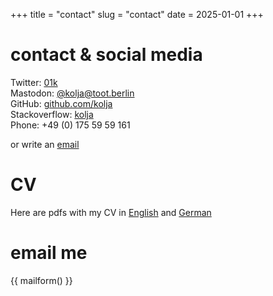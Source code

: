 +++
title = "contact"
slug = "contact"
date = 2025-01-01
+++

# contact & social media
Twitter: [01k](https://twitter.com/01k)\
Mastodon: [@kolja@toot.berlin](https://toot.berlin/@kolja) <a href="https://toot.berlin/@kolja" rel="me"></a> \
GitHub: [github.com/kolja](https://github.com/kolja)\
Stackoverflow: [kolja](https://stackoverflow.com/users/731041/kolja)\
Phone: +49 (0) 175 59 59 161

or write an [email](javascript:window.location.href=atob('bWFpbHRvOmtvbGphQGFwZmVsLmRl'))

# CV
Here are pdfs with my CV in [English](../cv_en.pdf) and [German](../cv_de.pdf)

# email me
{{ mailform() }}
